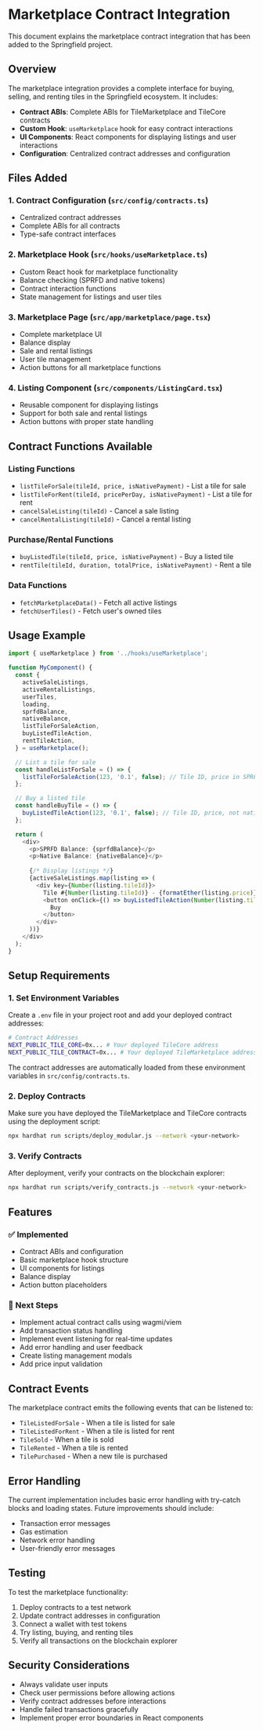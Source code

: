 # Marketplace Contract Integration

This document explains the marketplace contract integration that has been added to the Springfield project.

## Overview

The marketplace integration provides a complete interface for buying, selling, and renting tiles in the Springfield ecosystem. It includes:

- **Contract ABIs**: Complete ABIs for TileMarketplace and TileCore contracts
- **Custom Hook**: `useMarketplace` hook for easy contract interactions
- **UI Components**: React components for displaying listings and user interactions
- **Configuration**: Centralized contract addresses and configuration

## Files Added

### 1. Contract Configuration (`src/config/contracts.ts`)
- Centralized contract addresses
- Complete ABIs for all contracts
- Type-safe contract interfaces

### 2. Marketplace Hook (`src/hooks/useMarketplace.ts`)
- Custom React hook for marketplace functionality
- Balance checking (SPRFD and native tokens)
- Contract interaction functions
- State management for listings and user tiles

### 3. Marketplace Page (`src/app/marketplace/page.tsx`)
- Complete marketplace UI
- Balance display
- Sale and rental listings
- User tile management
- Action buttons for all marketplace functions

### 4. Listing Component (`src/components/ListingCard.tsx`)
- Reusable component for displaying listings
- Support for both sale and rental listings
- Action buttons with proper state handling

## Contract Functions Available

### Listing Functions
- `listTileForSale(tileId, price, isNativePayment)` - List a tile for sale
- `listTileForRent(tileId, pricePerDay, isNativePayment)` - List a tile for rent
- `cancelSaleListing(tileId)` - Cancel a sale listing
- `cancelRentalListing(tileId)` - Cancel a rental listing

### Purchase/Rental Functions
- `buyListedTile(tileId, price, isNativePayment)` - Buy a listed tile
- `rentTile(tileId, duration, totalPrice, isNativePayment)` - Rent a tile

### Data Functions
- `fetchMarketplaceData()` - Fetch all active listings
- `fetchUserTiles()` - Fetch user's owned tiles

## Usage Example

```typescript
import { useMarketplace } from '../hooks/useMarketplace';

function MyComponent() {
  const {
    activeSaleListings,
    activeRentalListings,
    userTiles,
    loading,
    sprfdBalance,
    nativeBalance,
    listTileForSaleAction,
    buyListedTileAction,
    rentTileAction,
  } = useMarketplace();

  // List a tile for sale
  const handleListForSale = () => {
    listTileForSaleAction(123, '0.1', false); // Tile ID, price in SPRFD, not native
  };

  // Buy a listed tile
  const handleBuyTile = () => {
    buyListedTileAction(123, '0.1', false); // Tile ID, price, not native
  };

  return (
    <div>
      <p>SPRFD Balance: {sprfdBalance}</p>
      <p>Native Balance: {nativeBalance}</p>
      
      {/* Display listings */}
      {activeSaleListings.map(listing => (
        <div key={Number(listing.tileId)}>
          Tile #{Number(listing.tileId)} - {formatEther(listing.price)} SPRFD
          <button onClick={() => buyListedTileAction(Number(listing.tileId), formatEther(listing.price), listing.isNativePayment)}>
            Buy
          </button>
        </div>
      ))}
    </div>
  );
}
```

## Setup Requirements

### 1. Set Environment Variables
Create a `.env` file in your project root and add your deployed contract addresses:

```bash
# Contract Addresses
NEXT_PUBLIC_TILE_CORE=0x... # Your deployed TileCore address
NEXT_PUBLIC_TILE_CONTRACT=0x... # Your deployed TileMarketplace address
```

The contract addresses are automatically loaded from these environment variables in `src/config/contracts.ts`.

### 2. Deploy Contracts
Make sure you have deployed the TileMarketplace and TileCore contracts using the deployment script:

```bash
npx hardhat run scripts/deploy_modular.js --network <your-network>
```

### 3. Verify Contracts
After deployment, verify your contracts on the blockchain explorer:

```bash
npx hardhat run scripts/verify_contracts.js --network <your-network>
```

## Features

### ✅ Implemented
- Contract ABIs and configuration
- Basic marketplace hook structure
- UI components for listings
- Balance display
- Action button placeholders

### 🔄 Next Steps
- Implement actual contract calls using wagmi/viem
- Add transaction status handling
- Implement event listening for real-time updates
- Add error handling and user feedback
- Create listing management modals
- Add price input validation

## Contract Events

The marketplace contract emits the following events that can be listened to:

- `TileListedForSale` - When a tile is listed for sale
- `TileListedForRent` - When a tile is listed for rent
- `TileSold` - When a tile is sold
- `TileRented` - When a tile is rented
- `TilePurchased` - When a new tile is purchased

## Error Handling

The current implementation includes basic error handling with try-catch blocks and loading states. Future improvements should include:

- Transaction error messages
- Gas estimation
- Network error handling
- User-friendly error messages

## Testing

To test the marketplace functionality:

1. Deploy contracts to a test network
2. Update contract addresses in configuration
3. Connect a wallet with test tokens
4. Try listing, buying, and renting tiles
5. Verify all transactions on the blockchain explorer

## Security Considerations

- Always validate user inputs
- Check user permissions before allowing actions
- Verify contract addresses before interactions
- Handle failed transactions gracefully
- Implement proper error boundaries in React components 